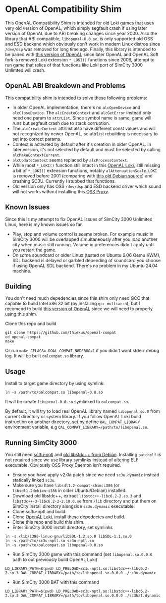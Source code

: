 # OpenAL Compatibility Shim

This OpenAL Compatibility Shim is intended for old Loki games that uses very old version of OpenAL, which simply segfault crash if using later version of OpenAL due to ABI breaking changes since year 2000. Also the library that ABI compatible, `libopenal-0.0.so`, is only supported old OSS and ESD backend which obviously don't work in modern Linux distros since `/dev/dsp` was removed for long time ago. Finally, this library is intended to be paired with [this version of OpenAL](https://github.com/thiekus/openal-loki) since later OpenAL and OpenAL Soft fork is removed Loki extension `*_LOKI()` functions since 2006, attempt to run game that relies of that functions like Loki port of SimCity 3000 Unlimted will crash.

## OpenAL ABI Breakdown and Problems

This compatibility shim is intended to solve these following problems:
* In older OpenAL implementation, there's no `alcOpenDevice` and `alcCloseDevice`. The `alcCreateContext` and `alcGetError` instead only need one param to `attrList`. Since symbol name is same, game will runs but segfault crash due to stack corruption.
* The `alcCreateContext` attrList also have different const values and will not recognized by newer OpenAL, so attrList rebuilding is necessary to set into correct params.
* Context is activated by default after it's creation in older OpenAL. In later version, it's not selected by default and must be selected by calling `alcMakeContextCurrent`.
* `alcUpdateContext` seems replaced by `alcProcessContext`.
* While most `*_LOKI()` function still intact in this [OpenAL Loki](https://github.com/thiekus/openal-loki), still missing a bit of `*_LOKI()` extension functions, notably `alAttenuationScale_LOKI` is removed before 2001 (comparing with [this old Debian source](https://archive.debian.org/debian/pool/main/o/openal/openal_0.2001061600.orig.tar.gz)) and crashing SC3U. Currently I stubbed that functions.
* Old version only has OSS `/dev/dsp` and ESD backend driver which sound will not works without installing this [OSS Proxy](https://github.com/OpenMandrivaSoftware/ossp).

## Known Issues

Since this is my attempt to fix OpenAL issues of SimCity 3000 Unlimited Linux, here is my known issues so far.

* Play, stop and volume control is seems broken. For example music in SimCity 3000 will be overlapped simultaneously after you load another city when music still running. Volume in preferences didn't apply until you restart the game.
* On some soundcard or older Linux (tested on Ubuntu 6.06 Qemu KWM), SDL backend is delayed or garbled depending of soundcard you choose if using OpenAL SDL backend. There's no problem in my Ubuntu 24.04 machine.

## Building

You don't need much depedencies since this shim only need GCC that capable to build Intel x86 32 bit (by installing `gcc-multiarch`), but I recomend to build [this version of OpenAL](https://github.com/thiekus/openal-loki) since we will need to properly using this shim.

Clone this repo and build
```
git clone https://github.com/thiekus/openal-compat
cd openal-compat
make
```

Or run `make CFLAGS=-DOAL_COMPAT_NODEBUG=1` if you didn't want stderr debug log. It will be built `oalcompat.so` library.

## Usage

Install to target game directory by using symlink:
```
ln -s /path/to/oalcompat.so libopenal-0.0.so
```
It will be create `libopenal-0.0.so` symlinked to `oalcompat.so`.

By default, it will try to load real OpenAL library named `libopenal.so.0` from current directory or system library. If you follow OpenAL Loki build instruction on another directory, set by define `OAL_COMPAT_LIBRARY` environment variable, e.g `OAL_COMPAT_LIBRARY=/path/to/libopenal.so`.

## Running SimCity 3000

You still need [sc3u-nptl](https://github.com/twolife/sc3u-nptl) and [old libstdc++ from Debian](https://snapshot.debian.org/archive/debian/20060714T000000Z/pool/main/g/gcc-2.95/libstdc%2B%2B2.10-glibc2.2_2.95.4-27_i386.deb). Installing `patchelf` is not required since we use library symlinks instead of altering ELF executable. Obviously OSS Proxy Daemon isn't required.

* Ensure you have apply v2.0a patch since we need `sc3u.dynamic` instead statically linked `sc3u`.
* Make sure you have `libsdl1.2-compat-shim:i386` (or `libsdl1.2debian:i386` in older Ubuntu/Debian) installed.
* Download old libstdc++, extract `libstdc++-libc6.2-2.so.3` and `libstdc++-3-libc6.2-2-2.10.0.so` from `/lib` directory and put them on SimCity install directory alongside `sc3u.dynamic` executable.
* Clone sc3u-nptl and build.
* Clone [OpenAL Loki](https://github.com/thiekus/openal-loki), install these depedecies and build.
* Clone this repo and build this shim.
* Enter SimCity 3000 install directory, set symlinks
```
ln -s /lib/i386-linux-gnu/libSDL-1.2.so.0 libSDL-1.1.so.0
ln -s /path/to/sc3u-nptl.so sc3u-nptl.so
ln -s /path/to/oalcompat.so libopenal-0.0.so
```
* Run SimCity 3000 game with this command (set `libopenal.so.0.0.0` path to out previously build OpenAL Loki)
```
LD_LIBRARY_PATH=$(pwd) LD_PRELOAD=sc3u-nptl.so:libstdc++-libc6.2-2.so.3 OAL_COMPAT_LIBRARY=/path/to/libopenal.so.0.0.0 ./sc3u.dynamic
```
* Run SimCity 3000 BAT with this command
```
LD_LIBRARY_PATH=$(pwd) LD_PRELOAD=sc3u-nptl.so:libstdc++-libc6.2-2.so.3 OAL_COMPAT_LIBRARY=/path/to/libopenal.so.0.0.0 ./sc3bat.dynamic
```